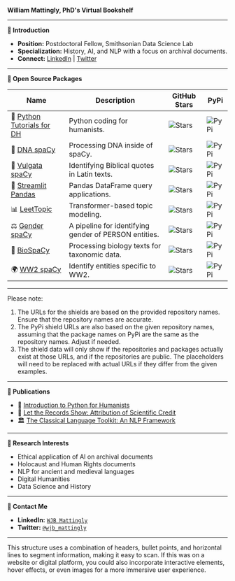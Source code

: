 **William Mattingly, PhD's Virtual Bookshelf**

---

**📕 Introduction**  
- **Position:** Postdoctoral Fellow, Smithsonian Data Science Lab
- **Specialization:** History, AI, and NLP with a focus on archival documents.
- **Connect:** [LinkedIn](https://www.linkedin.com/in/wjbmattingly/) | [Twitter](https://twitter.com/wjb_mattingly)

---

**📙 Open Source Packages**

| **Name** | **Description** | **GitHub Stars** | **PyPi** |
|----------|-----------------|------------------|---------|
| 🐍 [Python Tutorials for DH](https://www.youtube.com/pythontutorialsfordigitalhumanities) | Python coding for humanists. | ![Stars](https://img.shields.io/github/stars/wjbmattingly/python_for_dh) | ![PyPi](https://img.shields.io/pypi/v/pythontutorialsfordh) |
| 🧬 [DNA spaCy](https://github.com/sidatasciencelab/dna-spacy) | Processing DNA inside of spaCy. | ![Stars](https://img.shields.io/github/stars/sidatasciencelab/dna-spacy) | ![PyPi](https://img.shields.io/pypi/v/dna-spacy) |
| 📖 [Vulgata spaCy](https://github.com/wjbmattingly/vulgata-spacy) | Identifying Biblical quotes in Latin texts. | ![Stars](https://img.shields.io/github/stars/wjbmattingly/vulgata-spacy) | ![PyPi](https://img.shields.io/pypi/v/vulgata-spacy) |
| 🐼 [Streamlit Pandas](https://github.com/wjbmattingly/streamlit-pandas) | Pandas DataFrame query applications. | ![Stars](https://img.shields.io/github/stars/wjbmattingly/streamlit-pandas) | ![PyPi](https://img.shields.io/pypi/v/streamlit-pandas) |
| 📊 [LeetTopic](https://github.com/wjbmattingly/leettopic) | Transformer-based topic modeling. | ![Stars](https://img.shields.io/github/stars/wjbmattingly/leettopic) | ![PyPi](https://img.shields.io/pypi/v/leet-topic) |
| ⚖️ [Gender spaCy](https://github.com/sidatasciencelab/gender-spacy) | A pipeline for identifying gender of PERSON entities. | ![Stars](https://img.shields.io/github/stars/sidatasciencelab/gender-spacy) | ![PyPi](https://img.shields.io/pypi/v/gender-spacy) |
| 🧬 [BioSpaCy](https://github.com/wjbmattingly/biospacy) | Processing biology texts for taxonomic data. | ![Stars](https://img.shields.io/github/stars/wjbmattingly/biospacy) | ![PyPi](https://img.shields.io/pypi/v/en_biospacy) |
| 🌍 [WW2 spaCy](https://github.com/wjbmattingly/ww2-spacy) | Identify entities specific to WW2. | ![Stars](https://img.shields.io/github/stars/wjbmattingly/ww2-spacy) | ![PyPi](https://img.shields.io/pypi/v/en_ww2spacy) |

---

Please note:

1. The URLs for the shields are based on the provided repository names. Ensure that the repository names are accurate.
2. The PyPi shield URLs are also based on the given repository names, assuming that the package names on PyPi are the same as the repository names. Adjust if needed.
3. The shield data will only show if the repositories and packages actually exist at those URLs, and if the repositories are public. The placeholders will need to be replaced with actual URLs if they differ from the given examples.

---

**📗 Publications**  
- 📖 [Introduction to Python for Humanists](https://www.routledge.com/Introduction-to-Python-for-Humanists/Mattingly/p/book/9781032378374)
- 🧪 [Let the Records Show: Attribution of Scientific Credit](https://www.journals.uchicago.edu/doi/10.1086/724949)
- 🏛️ [The Classical Language Toolkit: An NLP Framework](https://aclanthology.org/2021.acl-demo.3.pdf)

---

**📘 Research Interests**  
- Ethical application of AI on archival documents
- Holocaust and Human Rights documents
- NLP for ancient and medieval languages
- Digital Humanities
- Data Science and History

---

**📒 Contact Me**  
- **LinkedIn:** [`WJB Mattingly`](https://www.linkedin.com/in/wjbmattingly/)
- **Twitter:** [`@wjb_mattingly`](https://twitter.com/wjb_mattingly)

---

This structure uses a combination of headers, bullet points, and horizontal lines to segment information, making it easy to scan. If this was on a website or digital platform, you could also incorporate interactive elements, hover effects, or even images for a more immersive user experience.
